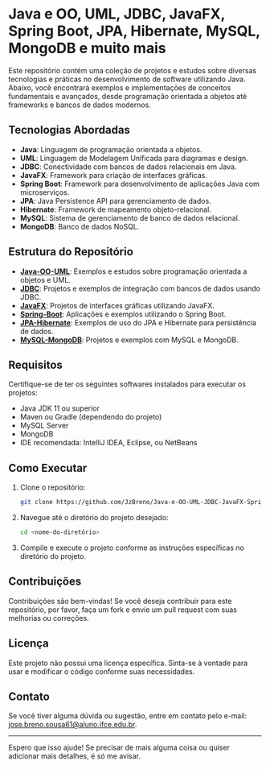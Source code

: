 
# Java e OO, UML, JDBC, JavaFX, Spring Boot, JPA, Hibernate, MySQL, MongoDB e muito mais

Este repositório contém uma coleção de projetos e estudos sobre diversas tecnologias e práticas no desenvolvimento de software utilizando Java. Abaixo, você encontrará exemplos e implementações de conceitos fundamentais e avançados, desde programação orientada a objetos até frameworks e bancos de dados modernos.

## Tecnologias Abordadas

- **Java**: Linguagem de programação orientada a objetos.
- **UML**: Linguagem de Modelagem Unificada para diagramas e design.
- **JDBC**: Conectividade com bancos de dados relacionais em Java.
- **JavaFX**: Framework para criação de interfaces gráficas.
- **Spring Boot**: Framework para desenvolvimento de aplicações Java com microserviços.
- **JPA**: Java Persistence API para gerenciamento de dados.
- **Hibernate**: Framework de mapeamento objeto-relacional.
- **MySQL**: Sistema de gerenciamento de banco de dados relacional.
- **MongoDB**: Banco de dados NoSQL.

## Estrutura do Repositório

- **[Java-OO-UML](./Java-OO-UML)**: Exemplos e estudos sobre programação orientada a objetos e UML.
- **[JDBC](./JDBC)**: Projetos e exemplos de integração com bancos de dados usando JDBC.
- **[JavaFX](./JavaFX)**: Projetos de interfaces gráficas utilizando JavaFX.
- **[Spring-Boot](./Spring-Boot)**: Aplicações e exemplos utilizando o Spring Boot.
- **[JPA-Hibernate](./JPA-Hibernate)**: Exemplos de uso do JPA e Hibernate para persistência de dados.
- **[MySQL-MongoDB](./MySQL-MongoDB)**: Projetos e exemplos com MySQL e MongoDB.

## Requisitos

Certifique-se de ter os seguintes softwares instalados para executar os projetos:

- Java JDK 11 ou superior
- Maven ou Gradle (dependendo do projeto)
- MySQL Server
- MongoDB
- IDE recomendada: IntelliJ IDEA, Eclipse, ou NetBeans

## Como Executar

1. Clone o repositório:
   ```bash
   git clone https://github.com/JzBreno/Java-e-OO-UML-JDBC-JavaFX-Spring-Boot-JPA-Hibernate-MySQL-MongoDB-e-muito-mais.git
   ```

2. Navegue até o diretório do projeto desejado:
   ```bash
   cd <nome-do-diretório>
   ```

3. Compile e execute o projeto conforme as instruções específicas no diretório do projeto.

## Contribuições

Contribuições são bem-vindas! Se você deseja contribuir para este repositório, por favor, faça um fork e envie um pull request com suas melhorias ou correções.

## Licença

Este projeto não possui uma licença específica. Sinta-se à vontade para usar e modificar o código conforme suas necessidades.

## Contato

Se você tiver alguma dúvida ou sugestão, entre em contato pelo e-mail: jose.breno.sousa61@aluno.ifce.edu.br.

---

Espero que isso ajude! Se precisar de mais alguma coisa ou quiser adicionar mais detalhes, é só me avisar.
